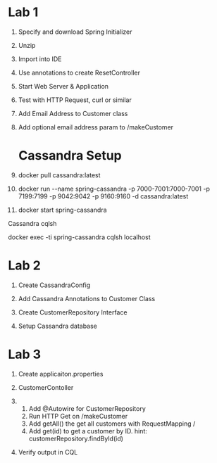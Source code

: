 # Lab 1

1. Specify and download Spring Initializer

2. Unzip

3. Import into IDE

4. Use annotations to create ResetController

5. Start Web Server & Application

6. Test with HTTP Request, curl or similar

7. Add Email Address to Customer class

8. Add optional email address param to /makeCustomer

   # Cassandra Setup 

1. docker pull cassandra:latest
2. docker run --name spring-cassandra -p 7000-7001:7000-7001 -p 7199:7199 -p 9042:9042 -p 9160:9160 -d cassandra:latest
3. docker start spring-cassandra

Cassandra cqlsh

docker exec -ti spring-cassandra cqlsh localhost

# Lab 2

1. Create CassandraConfig

2. Add Cassandra Annotations to Customer Class

3. Create CustomerRepository Interface

4. Setup Cassandra database

# Lab 3

1. Create applicaiton.properties

6. CustomerContoller

7. 1. Add @Autowire for CustomerRepository
   2. Run HTTP Get on /makeCustomer
   3. Add getAll() the get all customers with RequestMapping /
   4. Add get(id) to get a customer by ID. hint: customerRepository.findById(id)

8. Verify output in CQL

 
